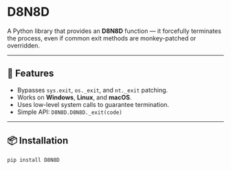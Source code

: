 # D8N8D

A Python library that provides an **D8N8D** function — it forcefully terminates the process, even if common exit methods are monkey-patched or overridden.

---

## 🚀 Features

- Bypasses `sys.exit`, `os._exit`, and `nt._exit` patching.
- Works on **Windows**, **Linux**, and **macOS**.
- Uses low-level system calls to guarantee termination.
- Simple API: `D8N8D.D8N8D._exit(code)`

---

## 📦 Installation

```bash
pip install D8N8D
